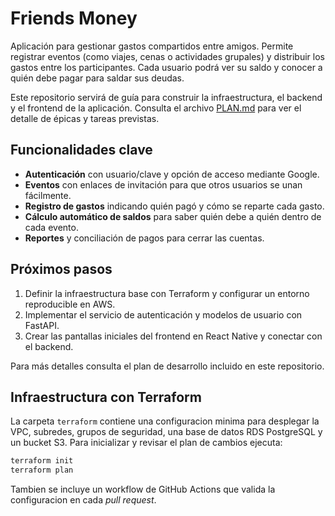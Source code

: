 # Friends Money

Aplicación para gestionar gastos compartidos entre amigos. Permite registrar eventos (como viajes, cenas o actividades grupales) y distribuir los gastos entre los participantes. Cada usuario podrá ver su saldo y conocer a quién debe pagar para saldar sus deudas.

Este repositorio servirá de guía para construir la infraestructura, el backend y el frontend de la aplicación. Consulta el archivo [PLAN.md](PLAN.md) para ver el detalle de épicas y tareas previstas.

## Funcionalidades clave

- **Autenticación** con usuario/clave y opción de acceso mediante Google.
- **Eventos** con enlaces de invitación para que otros usuarios se unan fácilmente.
- **Registro de gastos** indicando quién pagó y cómo se reparte cada gasto.
- **Cálculo automático de saldos** para saber quién debe a quién dentro de cada evento.
- **Reportes** y conciliación de pagos para cerrar las cuentas.

## Próximos pasos

1. Definir la infraestructura base con Terraform y configurar un entorno reproducible en AWS.
2. Implementar el servicio de autenticación y modelos de usuario con FastAPI.
3. Crear las pantallas iniciales del frontend en React Native y conectar con el backend.

Para más detalles consulta el plan de desarrollo incluido en este repositorio.

## Infraestructura con Terraform

La carpeta `terraform` contiene una configuracion minima para desplegar la VPC, subredes, grupos de seguridad, una base de datos RDS PostgreSQL y un bucket S3. Para inicializar y revisar el plan de cambios ejecuta:

```bash
terraform init
terraform plan
```

Tambien se incluye un workflow de GitHub Actions que valida la configuracion en cada _pull request_.
